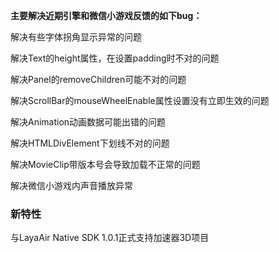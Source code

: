 **主要解决近期引擎和微信小游戏反馈的如下bug：**

解决有些字体拐角显示异常的问题

解决Text的height属性，在设置padding时不对的问题

解决Panel的removeChildren可能不对的问题

解决ScrollBar的mouseWheelEnable属性设置没有立即生效的问题

解决Animation动画数据可能出错的问题

解决HTMLDivElement下划线不对的问题

解决MovieClip带版本号会导致加载不正常的问题

解决微信小游戏内声音播放异常

### 新特性
与LayaAir Native SDK 1.0.1正式支持加速器3D项目

